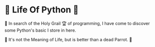 # 🦶 Life Of Python 🐍 

🐍  In search of the Holy Grail 🏆 of programming, I have come to discover some Python's basic I store in here.

🐍  It's not the Meaning of Life, but is better than a dead Parrot. 🦜
